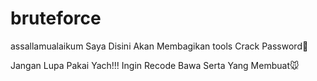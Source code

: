 # bruteforce
 assallamualaikum Saya Disini Akan Membagikan
 tools Crack Password🤠
 
 Jangan Lupa Pakai Yach!!!
 Ingin Recode Bawa Serta Yang Membuat🐭
